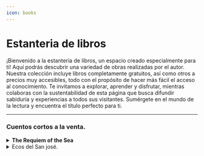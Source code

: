 ```yaml
---
icon: books
---
```


# Estanteria de libros

¡Bienvenido a la estantería de libros, un espacio creado especialmente para ti! Aquí podrás descubrir una variedad de obras realizadas por el autor. Nuestra colección incluye libros completamente gratuitos, así como otros a precios muy accesibles, todo con el propósito de hacer más fácil el acceso al conocimiento. Te invitamos a explorar, aprender y disfrutar, mientras colaboras con la sustentabilidad de esta página que busca difundir sabiduría y experiencias a todos sus visitantes. Sumérgete en el mundo de la lectura y encuentra el título perfecto para ti.

***

### Cuentos cortos a la venta.

<details>

<summary><strong>The Requiem of the Sea</strong></summary>

We invite you to be part of the launch of a unique literary work: **"The Requiem of the Sea"**. This isn't just a short story; it's an immersive, poetic, and deeply emotional experience based on the legendary tragedy of the San José galleon. This product has been created with exceptional quality, from the narrative to the visual materials, to ensure that both you and your customers will be captivated.

![](../.gitbook/assets/coverENG.jpg)

Buy now---> here

</details>

<details>

<summary>Ecos del San josé.</summary>

El caos ruge. Los cañones truenan. El mar reclama el barco más poderoso de su tiempo. Pero en medio del naufragio, un hombre no busca salvarse, busca encontrarla a ella. Su rostro se revela "como mi muerte, pero también como mi vida". Una historia de amor que desafía el tiempo y la tragedia.

![](<../.gitbook/assets/Ecos del San Jose!.jpg>)

#### Promoción Especial: **Ecos del San José**

Descubre un relato donde el amor desafía las tormentas y la temporalidad. **"Ecos del San José"** no es solo un cuento, es una experiencia épica sumergida en la historia y la emoción. Perfecto para aquellos que buscan una narrativa que los transporte a épocas pasadas, donde el romance y el destino se entrelazan en un mar de incertidumbres y descubrimientos. Adquiere este título hoy y siente cada batida del océano y cada latido de un amor eterno. ¡No te lo pierdas! Adquiere tu copia ---> [AQUI!](https://go.hotmart.com/C100167402Y)

</details>
